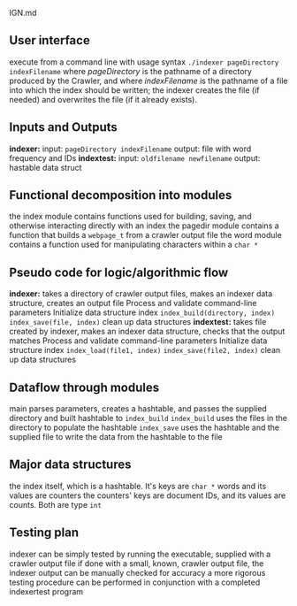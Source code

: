 IGN.md
## User interface ##
execute from a command line with usage syntax
`./indexer pageDirectory indexFilename`
where *pageDirectory* is the pathname of a directory produced by the Crawler, and
where *indexFilename* is the pathname of a file into which the index should be written; the indexer creates the file (if needed) and overwrites the file (if it already exists).
## Inputs and Outputs ##
**indexer:**
input: `pageDirectory indexFilename`
output: file with word frequency and IDs
**indextest:**
input: `oldfilename newfilename`
output: hastable data struct
## Functional decomposition into modules ##
the index module contains functions used for building, saving, and otherwise interacting directly with an index
the pagedir module contains a function that builds a `webpage_t` from a crawler output file
the word module contains a function used for manipulating characters within a `char *`
## Pseudo code for logic/algorithmic flow ##
**indexer:** takes a directory of crawler output files, makes an indexer data structure, creates an output file
Process and validate command-line parameters
Initialize data structure index
`index_build(directory, index)`
`index_save(file, index)`
clean up data structures
**indextest:** takes file created by indexer, makes an indexer data structure, checks that the output matches
Process and validate command-line parameters
Initialize data structure index
`index_load(file1, index)`
`index_save(file2, index)`
clean up data structures
## Dataflow through modules ##
main parses parameters, creates a hashtable, and passes the supplied directory and built hashtable to `index_build`
`index_build` uses the files in the directory to populate the hashtable
`index_save` uses the hashtable and the supplied file to write the data from the hashtable to the file
## Major data structures ##
the index itself, which is a hashtable. It's keys are `char *` words and its values are counters
the counters' keys are document IDs, and its values are counts. Both are type `int`
## Testing plan ##
indexer can be simply tested by running the executable, supplied with a crawler output file
if done with a small, known, crawler output file, the indexer output can be manually checked for accuracy
a more rigorous testing procedure can be performed in conjunction with a completed indexertest program
